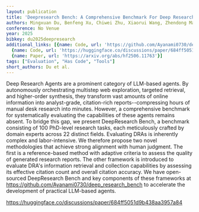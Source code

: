 ```yaml
---
layout: publication
title: 'Deepresearch Bench: A Comprehensive Benchmark For Deep Research Agents'
authors: Mingxuan Du, Benfeng Xu, Chiwei Zhu, Xiaorui Wang, Zhendong Mao
conference: No Venue
year: 2025
bibkey: du2025deepresearch
additional_links: [{name: Code, url: 'https://github.com/Ayanami0730/deep_research_bench'},
  {name: Code, url: 'https://huggingface.co/discussions/paper/684ff5051d9b438aa3957a84'},
  {name: Paper, url: 'https://arxiv.org/abs/hf2506.11763'}]
tags: ["Evaluation", "Has Code", "Tools"]
short_authors: Du et al.
---
```

Deep Research Agents are a prominent category of LLM-based agents. By autonomously orchestrating multistep web exploration, targeted retrieval, and higher-order synthesis, they transform vast amounts of online information into analyst-grade, citation-rich reports--compressing hours of manual desk research into minutes. However, a comprehensive benchmark for systematically evaluating the capabilities of these agents remains absent. To bridge this gap, we present DeepResearch Bench, a benchmark consisting of 100 PhD-level research tasks, each meticulously crafted by domain experts across 22 distinct fields. Evaluating DRAs is inherently complex and labor-intensive. We therefore propose two novel methodologies that achieve strong alignment with human judgment. The first is a reference-based method with adaptive criteria to assess the quality of generated research reports. The other framework is introduced to evaluate DRA's information retrieval and collection capabilities by assessing its effective citation count and overall citation accuracy. We have open-sourced DeepResearch Bench and key components of these frameworks at https://github.com/Ayanami0730/deep_research_bench to accelerate the development of practical LLM-based agents.

https://huggingface.co/discussions/paper/684ff5051d9b438aa3957a84